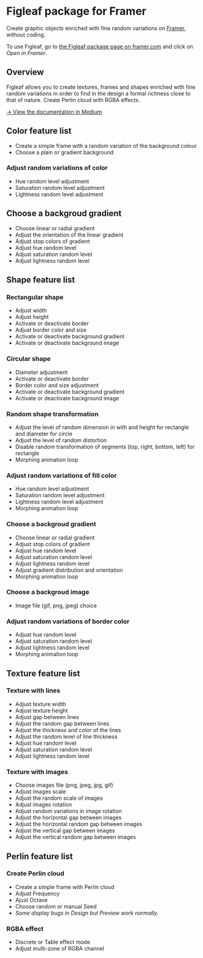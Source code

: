 # Figleaf package for Framer

Create graphic objects enriched with fine random variations on [Framer](https://www.framer.com), without coding.

To use Figleaf, go to [the Figleaf package page on framer.com](https://packages.framer.com/package/yann-bellot/figleaf) and click on *Open in Framer*.

## Overview

Figleaf allows you to create textures, frames and shapes enriched with fine random variations in order to find in the design a formal richness close to that of nature. Create Perlin cloud with RGBA effects.

[→ View the documentation in Medium](https://yannbellot.medium.com/figleaf-for-framer-1c53992f70c4)

## Color feature list
* Create a simple frame with a random variation of the background colour
* Choose a plain or gradient background

### Adjust random variations of color
* Hue random level adjustment
* Saturation random level adjustment
* Lightness random level adjustment

## Choose a backgroud gradient
* Choose linear or radial gradient
* Adjust the orientation of the linear gradient
* Adjust stop colors of gradient
* Adjust hue random level
* Adjust saturation random level
* Adjust lightness random level

## Shape feature list

### Rectangular shape
* Adjust width
* Adjust height
* Activate or deactivate border
* Adjust border color and size
* Activate or deactivate background gradient
* Activate or deactivate background image

### Circular shape
* Diameter adjustment
* Activate or deactivate border
* Border color and size adjustment
* Activate or deactivate background gradient
* Activate or deactivate background image

### Random shape transformation
* Adjust the level of random dimension in with and height for rectangle and diameter for circle
* Adjust the level of random distortion
* Disable random transformation of segments (top, right, bottom, left) for rectangle
* Morphing animation loop

### Adjust random variations of fill color
* Hue random level adjustment
* Saturation random level adjustment
* Lightness random level adjustment
* Morphing animation loop

### Choose a backgroud gradient
* Choose linear or radial gradient
* Adjust stop colors of gradient
* Adjust hue random level
* Adjust saturation random level
* Adjust lightness random level
* Adjust gradient distribution and orientation
* Morphing animation loop

### Choose a backgroud image
* Image file (gif, png, jpeg) choice

### Adjust random variations of border color
* Adjust hue random level
* Adjust saturation random level
* Adjust lightness random level
* Morphing animation loop

## Texture feature list

### Texture with lines
* Adjust texture width
* Adjust texture height
* Adjust gap between lines
* Adjust the random gap between lines
* Adjust the thickness and color of the lines
* Adjust the random level of line thickness
* Adjust hue random level
* Adjust saturation random level
* Adjust lightness random level

### Texture with images
* Choose images file (png, jpeg, jpg, gif)
* Adjust images scale
* Adjust the random scale of images
* Adjust images rotation
* Adjust random variations in image rotation
* Adjust the horizontal gap between images
* Adjust the horizontal random gap between images
* Adjust the vertical gap between images
* Adjust the vertical random gap between images

## Perlin feature list

### Create Perlin cloud
* Create a simple frame with Perlin cloud
* Adjust Frequency
* Ajust Octave
* Choose random or manual Seed
* *Some display bugs in Design but Preview work normally.*

### RGBA effect
* Discrete or Table effect mode
* Adjust multi-zone of RGBA channel
